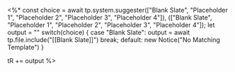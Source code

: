 <%*
const choice = await tp.system.suggester(["Blank Slate", "Placeholder 1", "Placeholder 2", "Placeholder 3", "Placeholder 4"]), (["Blank Slate", "Placeholder 1", "Placeholder 2", "Placeholder 3", "Placeholder 4"]);
let output = ""
switch(choice) {
	case "Blank Slate":
		output = await tp.file.include("[[Blank Slate]]")
		break;
	default:
		new Notice("No Matching Template")
}

tR += output
%>